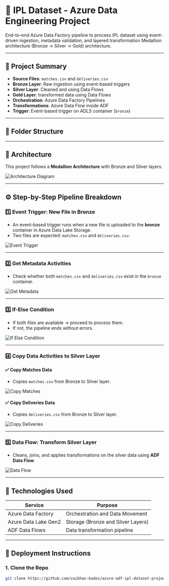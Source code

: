 # 🏏 IPL Dataset - Azure Data Engineering Project

End-to-end Azure Data Factory pipeline to process IPL dataset using event-driven ingestion, metadata validation, and layered transformation Medallion architecture (Bronze → Silver -> Gold) architecture.

---

## 📌 Project Summary

- **Source Files**: `matches.csv` and `deliveries.csv`
- **Bronze Layer**: Raw ingestion using event-based triggers
- **Silver Layer**: Cleaned and using Data Flows
- **Gold Layer**: transformed data using Data Flows
- **Orchestration**: Azure Data Factory Pipelines
- **Transformations**: Azure Data Flow inside ADF
- **Trigger**: Event-based trigger on ADLS container (`bronze`)

---

## 📁 Folder Structure



---

## 🧠 Architecture

This project follows a **Medallion Architecture** with Bronze and Silver layers.

![Architecture Diagram](architecture/adf_pipeline_architecture.png)

---

## ⚙️ Step-by-Step Pipeline Breakdown

### 1️⃣ **Event Trigger: New File in Bronze**

- An event-based trigger runs when a new file is uploaded to the **bronze** container in Azure Data Lake Storage.
- Two files are expected: `matches.csv` and `deliveries.csv`.

![Event Trigger](Screenshots/storage_event_trigger.png)

---

### 2️⃣ **Get Metadata Activities**

- Check whether both `matches.csv` and `deliveries.csv` exist in the `bronze` container.

![Get Metadata](Screenshots/get_metadata_activity.png)

---

### 3️⃣ **If-Else Condition**

- If both files are available → proceed to process them.
- If not, the pipeline ends without errors.

![If Else Condition](Screenshots/if_else_condition.png)

---

### 4️⃣ **Copy Data Activities to Silver Layer**

#### ✅ Copy Matches Data

- Copies `matches.csv` from Bronze to Silver layer.

![Copy Matches](Screenshots/copy_activity_matches.png)

#### ✅ Copy Deliveries Data

- Copies `deliveries.csv` from Bronze to Silver layer.

![Copy Deliveries](Screenshots/copy_activity_deliveries.png)

---

### 5️⃣ **Data Flow: Transform Silver Layer**

- Cleans, joins, and applies transformations on the silver data using **ADF Data Flow**.

![Data Flow](Screenshots/dataflow_screenshot.png)

---

## 🧪 Technologies Used

| Service              | Purpose                             |
|----------------------|-------------------------------------|
| Azure Data Factory   | Orchestration and Data Movement     |
| Azure Data Lake Gen2 | Storage (Bronze and Silver Layers)  |
| ADF Data Flows       | Data transformation pipeline        |

---

## 🚀 Deployment Instructions

### 1. **Clone the Repo**
```bash
git clone https://github.com/vaibhav-kados/azure-adf-ipl-dataset-project.git

